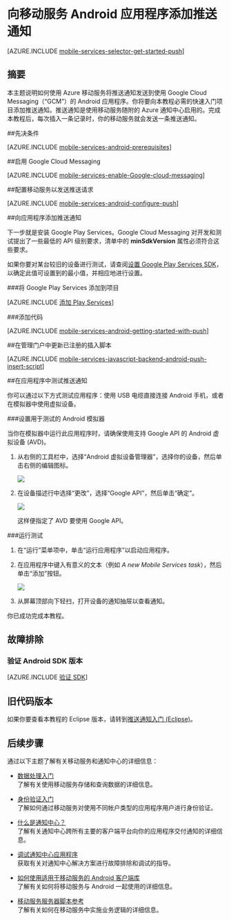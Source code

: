 
<properties
	pageTitle="推送通知入门 (Android JavaScript) | Microsoft Azure"
	description="了解如何使用 Azure 移动服务向 Android JavaScript 应用程序发送推送通知。"
	services="mobile-services, notification-hubs"
	documentationCenter="android"
	authors="RickSaling"
	writer="ricksal"
	manager="dwrede"
	editor=""/>

<tags 
	ms.service="mobile-services" 
	ms.date="06/16/2015" 
	wacn.date=""/>


# 向移动服务 Android 应用程序添加推送通知

[AZURE.INCLUDE [mobile-services-selector-get-started-push](../includes/mobile-services-selector-get-started-push.md)]

## 摘要

本主题说明如何使用 Azure 移动服务将推送通知发送到使用 Google Cloud Messaging（“GCM”）的 Android 应用程序。你将要向本教程必需的快速入门项目添加推送通知。推送通知是使用移动服务随附的 Azure 通知中心启用的。完成本教程后，每次插入一条记录时，你的移动服务就会发送一条推送通知。




##先决条件

[AZURE.INCLUDE [mobile-services-android-prerequisites](../includes/mobile-services-android-prerequisites.md)]

##<a id="register"></a>启用 Google Cloud Messaging

[AZURE.INCLUDE [mobile-services-enable-Google-cloud-messaging](../includes/mobile-services-enable-google-cloud-messaging.md)]

##<a id="configure"></a>配置移动服务以发送推送请求

[AZURE.INCLUDE [mobile-services-android-configure-push](../includes/mobile-services-android-configure-push.md)]

##<a id="add-push"></a>向应用程序添加推送通知



下一步就是安装 Google Play Services。Google Cloud Messaging 对开发和测试提出了一些最低的 API 级别要求，清单中的 **minSdkVersion** 属性必须符合这些要求。

如果你要对某台较旧的设备进行测试，请查阅[设置 Google Play Services SDK]，以确定此值可设置到的最小值，并相应地进行设置。

###将 Google Play Services 添加到项目

[AZURE.INCLUDE [添加 Play Services](../includes/mobile-services-add-google-play-services.md)]

###添加代码

[AZURE.INCLUDE [mobile-services-android-getting-started-with-push](../includes/mobile-services-android-getting-started-with-push.md)]


##<a id="update-scripts"></a>在管理门户中更新已注册的插入脚本

[AZURE.INCLUDE [mobile-services-javascript-backend-android-push-insert-script](../includes/mobile-services-javascript-backend-android-push-insert-script.md)]


##<a id="test"></a>在应用程序中测试推送通知
   
你可以通过以下方式测试应用程序：使用 USB 电缆直接连接 Android 手机，或者在模拟器中使用虚拟设备。

###设置用于测试的 Android 模拟器

当你在模拟器中运行此应用程序时，请确保使用支持 Google API 的 Android 虚拟设备 (AVD)。

1. 从右侧的工具栏中，选择“Android 虚拟设备管理器”，选择你的设备，然后单击右侧的编辑图标。

	![](./media/mobile-services-javascript-backend-android-get-started-push/mobile-services-android-virtual-device-manager.png)

2. 在设备描述行中选择“更改”，选择“Google API”，然后单击“确定”。

   	![](./media/mobile-services-javascript-backend-android-get-started-push/mobile-services-android-virtual-device-manager-edit.png)

	这样便指定了 AVD 要使用 Google API。

###运行测试

1. 在“运行”菜单项中，单击“运行应用程序”以启动应用程序。

2. 在应用程序中键入有意义的文本（例如 _A new Mobile Services task_），然后单击“添加”按钮。

  	![](./media/mobile-services-javascript-backend-android-get-started-push/mobile-quickstart-push1-android.png)

3. 从屏幕顶部向下轻扫，打开设备的通知抽屉以查看通知。


你已成功完成本教程。

## 故障排除

### 验证 Android SDK 版本

[AZURE.INCLUDE [验证 SDK](../includes/mobile-services-verify-android-sdk-version.md)]


## 旧代码版本

如果你要查看本教程的 Eclipse 版本，请转到[推送通知入门 (Eclipse)]。




## <a name="next-steps"></a>后续步骤

<!---This tutorial demonstrated the basics of enabling an Android app to use Mobile Services and Notification Hubs to send push notifications. Next, consider completing the next tutorial, [Send push notifications to authenticated users], which shows how to use tags to send push notifications from a Mobile Service to only an authenticated user.

+ [Send push notifications to authenticated users]
	<br/>Learn how to use tags to send push notifications from a Mobile Service to only an authenticated user.

+ [Send broadcast notifications to subscribers]
	<br/>Learn how users can register and receive push notifications for categories they're interested in.

+ [Send template-based notifications to subscribers]
	<br/>Learn how to use templates to send push notifications from a Mobile Service, without having to craft platform-specific payloads in your back-end.
-->

通过以下主题了解有关移动服务和通知中心的详细信息：

* [数据处理入门]
  <br/>了解有关使用移动服务存储和查询数据的详细信息。

* [身份验证入门 ]
  <br/>了解如何通过移动服务对使用不同帐户类型的应用程序用户进行身份验证。

* [什么是通知中心？]
  <br/>了解有关通知中心跨所有主要的客户端平台向你的应用程序交付通知的详细信息。

* [调试通知中心应用程序](http://go.microsoft.com/fwlink/p/?linkid=386630)
  </br>获取有关对通知中心解决方案进行故障排除和调试的指导。

* [如何使用适用于移动服务的 Android 客户端库 ]
  <br/>了解有关如何将移动服务与 Android 一起使用的详细信息。

* [移动服务服务器脚本参考]
  <br/>了解有关如何在移动服务中实施业务逻辑的详细信息。


<!-- Anchors. -->
[Register your app for push notifications and configure Mobile Services]: #register
[Update the generated push notification code]: #update-scripts
[Insert data to receive notifications]: #test
[Next Steps]: #next-steps

<!-- Images. -->
[13]: ./media/mobile-services-windows-store-javascript-get-started-push/mobile-quickstart-push1.png
[14]: ./media/mobile-services-windows-store-javascript-get-started-push/mobile-quickstart-push2.png


<!-- URLs. -->
[推送通知入门 (Eclipse)]: /documentation/articles/mobile-services-javascript-backend-android-get-started-push-ec
[Submit an app page]: http://go.microsoft.com/fwlink/p/?LinkID=266582
[My Applications]: http://go.microsoft.com/fwlink/p/?LinkId=262039
[Get started with Mobile Services]: /documentation/articles/mobile-services-android-get-started
[数据处理入门]: /documentation/articles/mobile-services-android-get-started-data
[身份验证入门 ]: /documentation/articles/mobile-services-android-get-started-users
[Get started with push notifications]: /zh-cn/documentation/articles/mobile-services-javascript-backend-windows-store-dotnet-get-started-with-push-js
[Push notifications to app users]: /zh-cn/documentation/articles/mobile-services-javascript-backend-windows-store-javascript-get-started-push
[Authorize users with scripts]: /zh-cn/documentation/articles/mobile-services-windows-store-javascript-authorize-users-in-scripts
[JavaScript and HTML]: /zh-cn/documentation/articles/mobile-services-javascript-backend-windows-store-dotnet-get-started-with-push-js
[设置 Google Play Services SDK]: http://go.microsoft.com/fwlink/?LinkId=389801
[Microsoft Azure Management Portal]: https://manage.windowsazure.cn/
[如何使用适用于移动服务的 Android 客户端库 ]: /documentation/articles/mobile-services-android-how-to-use-client-library
[gcm object]: http://go.microsoft.com/fwlink/p/?LinkId=282645

[移动服务服务器脚本参考]: mobile-services-how-to-use-server-scripts

[Send push notifications to authenticated users]: /documentation/articles/mobile-services-javascript-backend-android-push-notifications-app-users

[什么是通知中心？]: /documentation/articles/notification-hubs-overview
[Send broadcast notifications to subscribers]: /documentation/articles/notification-hubs-android-send-breaking-news
[Send template-based notifications to subscribers]: /documentation/articles/notification-hubs-android-send-localized-breaking-news

<!---HONumber=74-->